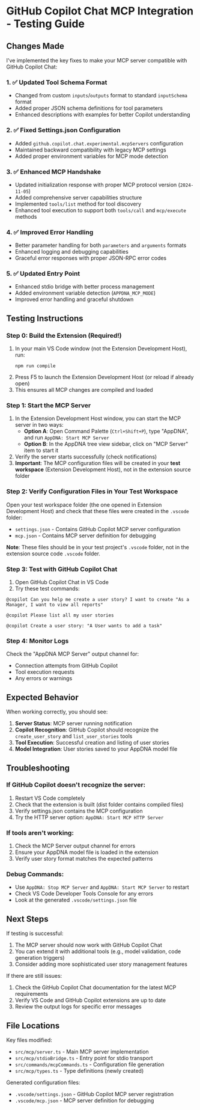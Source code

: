 # GitHub Copilot Chat MCP Integration - Testing Guide

## Changes Made

I've implemented the key fixes to make your MCP server compatible with GitHub Copilot Chat:

### 1. ✅ **Updated Tool Schema Format**
- Changed from custom `inputs`/`outputs` format to standard `inputSchema` format
- Added proper JSON schema definitions for tool parameters
- Enhanced descriptions with examples for better Copilot understanding

### 2. ✅ **Fixed Settings.json Configuration**  
- Added `github.copilot.chat.experimental.mcpServers` configuration
- Maintained backward compatibility with legacy MCP settings
- Added proper environment variables for MCP mode detection

### 3. ✅ **Enhanced MCP Handshake**
- Updated initialization response with proper MCP protocol version (`2024-11-05`)
- Added comprehensive server capabilities structure
- Implemented `tools/list` method for tool discovery
- Enhanced tool execution to support both `tools/call` and `mcp/execute` methods

### 4. ✅ **Improved Error Handling**
- Better parameter handling for both `parameters` and `arguments` formats
- Enhanced logging and debugging capabilities
- Graceful error responses with proper JSON-RPC error codes

### 5. ✅ **Updated Entry Point**
- Enhanced stdio bridge with better process management
- Added environment variable detection (`APPDNA_MCP_MODE`)
- Improved error handling and graceful shutdown

## Testing Instructions

### Step 0: Build the Extension (Required!)
1. In your main VS Code window (not the Extension Development Host), run:
   ```
   npm run compile
   ```
2. Press F5 to launch the Extension Development Host (or reload if already open)
3. This ensures all MCP changes are compiled and loaded

### Step 1: Start the MCP Server
1. In the Extension Development Host window, you can start the MCP server in two ways:
   - **Option A**: Open Command Palette (`Ctrl+Shift+P`), type "AppDNA", and run `AppDNA: Start MCP Server`
   - **Option B**: In the AppDNA tree view sidebar, click on "MCP Server" item to start it
2. Verify the server starts successfully (check notifications)
3. **Important**: The MCP configuration files will be created in your **test workspace** (Extension Development Host), not in the extension source folder

### Step 2: Verify Configuration Files in Your Test Workspace
Open your test workspace folder (the one opened in Extension Development Host) and check that these files were created in the `.vscode` folder:
- `settings.json` - Contains GitHub Copilot MCP server configuration  
- `mcp.json` - Contains MCP server definition for debugging

**Note**: These files should be in your test project's `.vscode` folder, not in the extension source code `.vscode` folder.

### Step 3: Test with GitHub Copilot Chat
1. Open GitHub Copilot Chat in VS Code
2. Try these test commands:

```
@copilot Can you help me create a user story? I want to create "As a Manager, I want to view all reports"
```

```
@copilot Please list all my user stories
```

```
@copilot Create a user story: "A User wants to add a task"
```

### Step 4: Monitor Logs
Check the "AppDNA MCP Server" output channel for:
- Connection attempts from GitHub Copilot
- Tool execution requests
- Any errors or warnings

## Expected Behavior

When working correctly, you should see:

1. **Server Status**: MCP server running notification
2. **Copilot Recognition**: GitHub Copilot should recognize the `create_user_story` and `list_user_stories` tools
3. **Tool Execution**: Successful creation and listing of user stories
4. **Model Integration**: User stories saved to your AppDNA model file

## Troubleshooting

### If GitHub Copilot doesn't recognize the server:
1. Restart VS Code completely
2. Check that the extension is built (dist folder contains compiled files)
3. Verify settings.json contains the MCP configuration
4. Try the HTTP server option: `AppDNA: Start MCP HTTP Server`

### If tools aren't working:
1. Check the MCP Server output channel for errors
2. Ensure your AppDNA model file is loaded in the extension
3. Verify user story format matches the expected patterns

### Debug Commands:
- Use `AppDNA: Stop MCP Server` and `AppDNA: Start MCP Server` to restart
- Check VS Code Developer Tools Console for any errors
- Look at the generated `.vscode/settings.json` file

## Next Steps

If testing is successful:
1. The MCP server should now work with GitHub Copilot Chat
2. You can extend it with additional tools (e.g., model validation, code generation triggers)
3. Consider adding more sophisticated user story management features

If there are still issues:
1. Check the GitHub Copilot Chat documentation for the latest MCP requirements
2. Verify VS Code and GitHub Copilot extensions are up to date
3. Review the output logs for specific error messages

## File Locations

Key files modified:
- `src/mcp/server.ts` - Main MCP server implementation
- `src/mcp/stdioBridge.ts` - Entry point for stdio transport
- `src/commands/mcpCommands.ts` - Configuration file generation
- `src/mcp/types.ts` - Type definitions (newly created)

Generated configuration files:
- `.vscode/settings.json` - GitHub Copilot MCP server registration
- `.vscode/mcp.json` - MCP server definition for debugging
